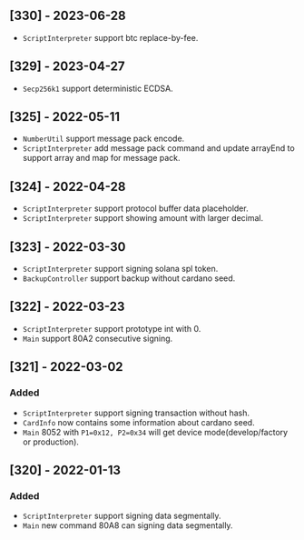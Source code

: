 ## [330] - 2023-06-28

- `ScriptInterpreter` support btc replace-by-fee.

## [329] - 2023-04-27

- `Secp256k1` support deterministic ECDSA.

## [325] - 2022-05-11

- `NumberUtil` support message pack encode.
- `ScriptInterpreter` add message pack command and update arrayEnd to support array and map for message pack.

## [324] - 2022-04-28

- `ScriptInterpreter` support protocol buffer data placeholder.
- `ScriptInterpreter` support showing amount with larger decimal.

## [323] - 2022-03-30

- `ScriptInterpreter` support signing solana spl token.
- `BackupController` support backup without cardano seed.

## [322] - 2022-03-23

- `ScriptInterpreter` support prototype int with 0.
- `Main` support 80A2 consecutive signing.

## [321] - 2022-03-02

### Added

- `ScriptInterpreter` support signing transaction without hash.
- `CardInfo` now contains some information about cardano seed.
- `Main` 8052 with `P1=0x12, P2=0x34` will get device mode(develop/factory or production).

## [320] - 2022-01-13

### Added

- `ScriptInterpreter` support signing data segmentally.
- `Main` new command 80A8 can signing data segmentally.